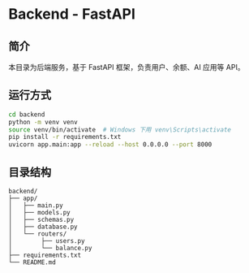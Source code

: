 # Backend - FastAPI

## 简介
本目录为后端服务，基于 FastAPI 框架，负责用户、余额、AI 应用等 API。

## 运行方式

```bash
cd backend
python -m venv venv
source venv/bin/activate  # Windows 下用 venv\Scripts\activate
pip install -r requirements.txt
uvicorn app.main:app --reload --host 0.0.0.0 --port 8000
```

## 目录结构
```
backend/
├── app/
│   ├── main.py
│   ├── models.py
│   ├── schemas.py
│   ├── database.py
│   └── routers/
│        ├── users.py
│        └── balance.py
├── requirements.txt
└── README.md
```
